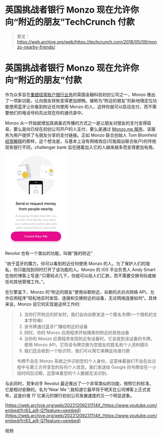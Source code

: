 # 英国挑战者银行 Monzo 现在允许你向“附近的朋友”TechCrunch 付款

> 原文：<https://web.archive.org/web/https://techcrunch.com/2018/05/09/monzo-nearby-friends/>

# 英国挑战者银行 Monzo 现在允许你向“附近的朋友”付款

作为众多旨在[重塑经常账户银行业务](https://web.archive.org/web/20221209231114/https://techcrunch.com/2017/02/17/interview-monzo-co-founder-and-ceo-tom-blomfield/)的英国金融科技初创公司之一，Monzo 推出了一项新功能，让向朋友转账变得更加顺畅。被称为“附近的朋友”的新地理定位功能使用蓝牙让你看到附近任何使用 Monzo 的人，这样你就可以启动支付，而不需要他们的电话号码先出现在你的通讯录中。

Monzo 从一开始就增加其病毒式传播的方式之一是让朋友对朋友的支付变得容易，要么是向已经在初创公司开户的人支付，要么是通过 [Monzo.me 服务](https://web.archive.org/web/20221209231114/https://monzo.com/blog/2016/12/07/monzo-me/)，该服务为用户提供了与朋友分享的支付链接。正如 Monzo 联合创始人 Tom Blomfield [经常解释](https://web.archive.org/web/20221209231114/https://youtu.be/AuHsd-1_N_8?t=3m2s)的那样，这个想法是，与基本上没有网络效应(可能超出联合账户)的传统现有银行不同，challenger bank 旨在随着加入它的人越来越多而变得更加有用。

![Revolut has a similar feature called 'Near Me'](img/9e39996ddbdc20b489d984849897311a.png)

Revolut 也有一个类似的功能，叫做“我的附近”

“由于蓝牙的魔力，你可以看到附近任何使用 Monzo 的人。为了保护人们的隐私，你只能找到同时打开了该功能的人。Monzo 的 iOS 平台负责人 Andy Smart 在他的博客上写道:“只需轻点几下，你就可以给人们汇款，而不需要交换号码或做任何其他管理工作。”。

在引擎盖下，Monzo 的“附近的朋友”使用谷歌附近，谷歌的点对点网络 API，允许应用程序“轻松地实时发现、连接和交换附近的设备，无论网络连接如何”。具体来说，Monzo 说它的实现是这样工作的:

> 1.  当你打开附近的好友时，我们会向谷歌发送一个匿名令牌(一个随机的文本字符串)
> 2.  该令牌通过蓝牙广播给附近的设备
> 3.  同时，你的 Monzo 应用程序开始搜索你附近的其他设备
> 4.  当你的 Monzo 应用程序发现附近有设备时，它会收到该设备的令牌。使用 Monzo API，它将该令牌交换为您朋友的姓名和个人资料图片
> 5.  我们还会收到一个标识符，我们可以用它来确定向谁付款
> 
> 令牌不会在 Monzo 系统之外识别您的个人身份，这意味着我们不会在此过程中与第三方共享您的任何个人信息。我们发送给 Google 的令牌会在一小段时间后过期，这意味着您的个人数据无法识别。

与此同时，竞争对手 Revolut 最近推出了一个非常类似的功能，按照它的标准，它是相对安静的。名为“Near Me ”,我知道它最早将于明天在公司博客上正式宣布，这是价值 17 亿美元的银行初创公司发展速度的又一个明显迹象。

[https://web.archive.org/web/20221209231114if_/https://www.youtube.com/embed/frr83_ai9-Q?feature=oembed](https://web.archive.org/web/20221209231114if_/https://www.youtube.com/embed/frr83_ai9-Q?feature=oembed)

视频